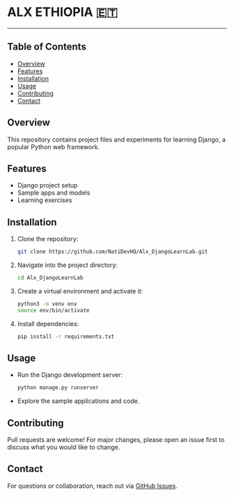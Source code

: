 

# ALX ETHIOPIA 🇪🇹

---

## Table of Contents

- [Overview](#overview)
- [Features](#features)
- [Installation](#installation)
- [Usage](#usage)
- [Contributing](#contributing)
- [Contact](#contact)

## Overview

This repository contains project files and experiments for learning Django, a popular Python web framework.

## Features

- Django project setup
- Sample apps and models
- Learning exercises

## Installation

1. Clone the repository:
   ```bash
   git clone https://github.com/NatiDevHQ/Alx_DjangoLearnLab.git
   ```
2. Navigate into the project directory:
   ```bash
   cd Alx_DjangoLearnLab
   ```
3. Create a virtual environment and activate it:
   ```bash
   python3 -m venv env
   source env/bin/activate
   ```
4. Install dependencies:
   ```bash
   pip install -r requirements.txt
   ```

## Usage

- Run the Django development server:
  ```bash
  python manage.py runserver
  ```
- Explore the sample applications and code.

## Contributing

Pull requests are welcome! For major changes, please open an issue first to discuss what you would like to change.

## Contact

For questions or collaboration, reach out via [GitHub Issues](https://github.com/NatiDevHQ/Alx_DjangoLearnLab/issues).
